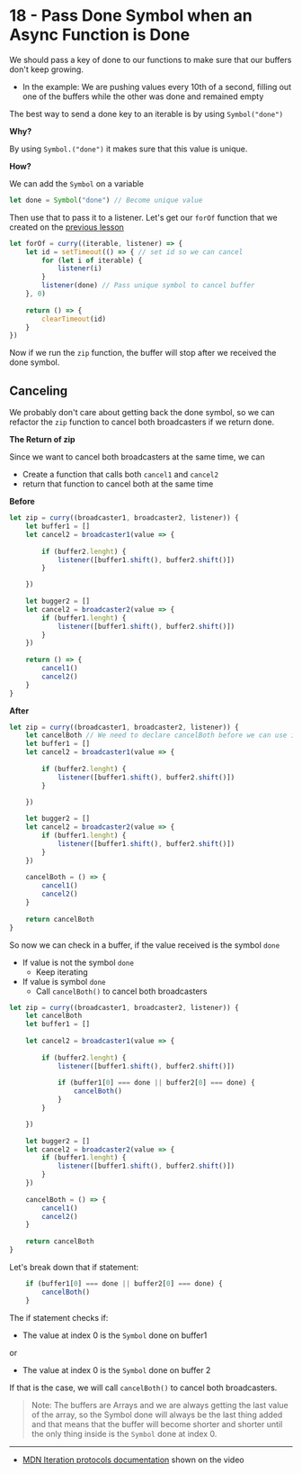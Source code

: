 # 18 - Pass Done Symbol when an Async Function is Done

We should pass a key of done to our functions to make sure that our buffers don't keep growing.

- In the example: We are pushing values every 10th of a second, filling out one of the buffers while the other was done and remained empty

The best way to send a done key to an iterable is by using `Symbol("done")`

**Why?**

By using `Symbol.("done")` it makes sure that this value is unique.

**How?**

We can add the `Symbol` on a variable

```javascript
let done = Symbol("done") // Become unique value

```

Then use that to pass it to a listener. Let's get our `forOf` function that we created on the [previous lesson]()

```javascript
let forOf = curry((iterable, listener) => {
    let id = setTimeout(() => { // set id so we can cancel
        for (let i of iterable) {
            listener(i)
        }
        listener(done) // Pass unique symbol to cancel buffer
    }, 0) 
    
    return () => {
        clearTimeout(id)
    }
})

```

Now if we run the `zip` function, the buffer will stop after we received the done symbol.

## Canceling 

We probably don't care about getting back the done symbol, so we can refactor the `zip` function to cancel both broadcasters if we return done.

**The Return of zip**

Since we want to cancel both broadcasters at the same time, we can

- Create a function that calls both `cancel1` and `cancel2`
- return that function to cancel both at the same time

**Before**

```javascript
let zip = curry((broadcaster1, broadcaster2, listener)) {
    let buffer1 = []
    let cancel2 = broadcaster1(value => {
    
        if (buffer2.lenght) {
            listener([buffer1.shift(), buffer2.shift()]) 
        }

    })
    
    let bugger2 = []
    let cancel2 = broadcaster2(value => {
        if (buffer1.lenght) { 
            listener([buffer1.shift(), buffer2.shift()])
        }
    })
    
    return () => {
        cancel1()
        cancel2()
    }
}
```

**After**

```javascript
let zip = curry((broadcaster1, broadcaster2, listener)) {
    let cancelBoth // We need to declare cancelBoth before we can use it
    let buffer1 = []
    let cancel2 = broadcaster1(value => {
    
        if (buffer2.lenght) {
            listener([buffer1.shift(), buffer2.shift()]) 
        }

    })
    
    let bugger2 = []
    let cancel2 = broadcaster2(value => {
        if (buffer1.lenght) { 
            listener([buffer1.shift(), buffer2.shift()])
        }
    })
    
    cancelBoth = () => {
        cancel1()
        cancel2()
    }
    
    return cancelBoth
}
```

So now we can check in a buffer, if the value received is the symbol `done`

- If value is not the symbol `done`
    - Keep iterating
- If value is symbol `done`
    - Call `cancelBoth()` to cancel both broadcasters

```javascript
let zip = curry((broadcaster1, broadcaster2, listener)) {
    let cancelBoth 
    let buffer1 = []
    
    let cancel2 = broadcaster1(value => {
    
        if (buffer2.lenght) { 
            listener([buffer1.shift(), buffer2.shift()]) 
            
            if (buffer1[0] === done || buffer2[0] === done) {
                cancelBoth()
            }
        }

    })
    
    let bugger2 = []
    let cancel2 = broadcaster2(value => {
        if (buffer1.lenght) { 
            listener([buffer1.shift(), buffer2.shift()])
        }
    })
    
    cancelBoth = () => {
        cancel1()
        cancel2()
    }
    
    return cancelBoth
}
```


Let's break down that if statement:

```javascript
    if (buffer1[0] === done || buffer2[0] === done) {
        cancelBoth()
    }
```

The if statement checks if:

- The value at index 0 is the `Symbol` done on buffer1

or

- The value at index 0 is the `Symbol` done on buffer 2

If that is the case, we will call `cancelBoth()` to cancel both broadcasters.

>Note: The buffers are Arrays and we are always getting the last value of the array, so the Symbol done will always be the last thing added and that means that the buffer will become shorter and shorter until the only thing inside is the `Symbol` done at index 0.




---

- [MDN Iteration protocols documentation](https://developer.mozilla.org/en-US/docs/Web/JavaScript/Reference/Iteration_protocols) shown on the video